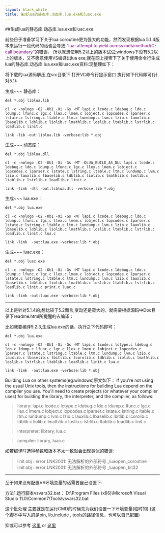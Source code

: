 ```yaml
---
layout: black_white
title: 生成lua的静态库.动态库.lua.exe和luac.exe
---
```


##生成lua的静态库.动态库.lua.exe和luac.exe

前些日子准备学习下关于lua coroutine更为强大的功能，然而发现根据lua 5.1.4版本来运行一段代码的话也会导致 <font color="purple">“lua: attempt to yield across metamethod/C-call boundary”</font>的错误。
所以就想使用5.2以上的版本试试;windows下没有5.2以上的版本，又不愿意使用VS编译出lua exe;就在网上搜索下了关于使用命令行生成lua的静态库.动态库.lua.exe和luac.exe资料:现整理如下：

将下载的lua源码解压,在src目录下 打开VC命令行提示窗口 执行如下代码即可(针对5.1):
 
生成~~~ 静态库：
 
	del *.obj liblua.lib
	 
	cl -c -nologo -O2 -Ob1 -Oi -Gs -MT lapi.c lcode.c ldebug.c ldo.c ldump.c lfunc.c lgc.c llex.c lmem.c lobject.c lopcodes.c lparser.c lstate.c lstring.c ltable.c ltm.c lundump.c lvm.c lzio.c lauxlib.c lbaselib.c ldblib.c liolib.c lmathlib.c loslib.c ltablib.c lstrlib.c loadlib.c linit.c
	 
	link -lib -out:liblua.lib -verbose:lib *.obj
 
生成~~~ 动态库： 

	del *.obj liblua.dll
	 
	cl -c -nologo -O2 -Ob1 -Oi -Gs -MT -DLUA_BUILD_AS_DLL lapi.c lcode.c ldebug.c ldo.c ldump.c lfunc.c lgc.c llex.c lmem.c lobject.c lopcodes.c lparser.c lstate.c lstring.c ltable.c ltm.c lundump.c lvm.c lzio.c lauxlib.c lbaselib.c ldblib.c liolib.c lmathlib.c loslib.c ltablib.c lstrlib.c loadlib.c linit.c
	 
	link -link -dll -out:liblua.dll -verbose:lib *.obj
 
 
生成~~~ lua.exe：
 
	del *.obj lua.exe
	 
	cl -c -nologo -O2 -Ob1 -Oi -Gs -MT lapi.c lcode.c ldebug.c ldo.c ldump.c lfunc.c lgc.c llex.c lmem.c lobject.c lopcodes.c lparser.c lstate.c lstring.c ltable.c ltm.c lundump.c lvm.c lzio.c lauxlib.c lbaselib.c ldblib.c liolib.c lmathlib.c loslib.c ltablib.c lstrlib.c loadlib.c linit.c lua.c
	 
	link -link  -out:lua.exe -verbose:lib *.obj
 
生成~~~ luac.exe：
 
	del *.obj luac.exe
	 
	cl -c -nologo -O2 -Ob1 -Oi -Gs -MT lapi.c lcode.c ldebug.c ldo.c ldump.c lfunc.c lgc.c llex.c lmem.c lobject.c lopcodes.c lparser.c lstate.c lstring.c ltable.c ltm.c lundump.c lvm.c lzio.c lauxlib.c lbaselib.c ldblib.c liolib.c lmathlib.c loslib.c ltablib.c lstrlib.c loadlib.c linit.c print.c luac.c
	 
	link -link -out:luac.exe -verbose:lib *.obj

-----
以上是针对5.1.4的;想比较于5.2而言,变动还是蛮大的，就需要根据源码中Doc目录下readme.html所提醒的去编译：

比如我要编译5.2.3,生成lua.exe的话，执行之下代码即可：

	del *.obj lua.exe   

	cl -c -nologo -O2 -Ob1 -Oi -Gs -MT lapi.c lcode.c lctype.c ldebug.c ldo.c ldump.c lfunc.c lgc.c llex.c lmem.c lobject.c lopcodes.c lparser.c lstate.c lstring.c ltable.c ltm.c lundump.c lvm.c lzio.c lauxlib.c lbaselib.c lbitlib.c lcorolib.c ldblib.c liolib.c lmathlib.c loslib.c lstrlib.c ltablib.c loadlib.c linit.c lua.c  

	link -link  -out:lua.exe -verbose:lib *.obj  

Building Lua on other systems(eg:windows)原文如下：
If you're not using the usual Unix tools, then the instructions for building Lua depend on the compiler you use. You'll need to create projects (or whatever your compiler uses) for building the library, the interpreter, and the compiler, as follows:

>library:
lapi.c lcode.c lctype.c ldebug.c ldo.c ldump.c lfunc.c lgc.c llex.c lmem.c lobject.c lopcodes.c lparser.c lstate.c lstring.c ltable.c ltm.c lundump.c lvm.c lzio.c lauxlib.c lbaselib.c lbitlib.c lcorolib.c ldblib.c liolib.c lmathlib.c loslib.c lstrlib.c ltablib.c loadlib.c linit.c

>interpreter:
library, lua.c

>compiler:
library, luac.c

如若编译时选得参数和版本不太一致就会出现类似的错误:
>linit.obj : error LNK2001: 无法解析的外部符号 _luaopen_coroutine
>linit.obj : error LNK2001: 无法解析的外部符号 _luaopen_bit32
----- 

至于如果没有配置VS环境变量的话需要自己设置下:

方法1.运行脚本vsvars32.bat：
D:\Program Files (x86)\Microsoft Visual Studio 11.0\Common7\Tools\vsvars32.bat

这个批处理 主要就是在运行CMD的时候先为我们设置一下环境变量(临时的) (这个脚本中写入的是bin, lib,include , tools的路径信息，也可以自己配置)

抑或可以参考 [这里](http://www.cppblog.com/ownwaterloo/archive/2009/04/15/80059.aspx) or [这里](http://www.cnblogs.com/bluestorm/p/3321558.html)